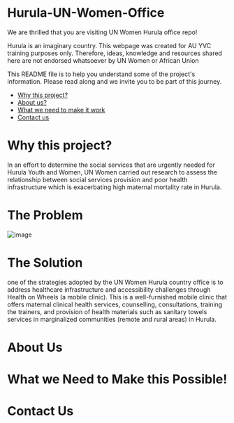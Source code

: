 # Hurula-UN-Women-Office
We are thrilled that you are visiting UN Women Hurula office repo!

Hurula is an imaginary country. This webpage was created for AU YVC training purposes only. Therefore, ideas, knowledge and resources shared here are not endorsed whatsoever by UN Women or African Union

This README file is to help you understand some of the project's information. Please read along and we invite you to be part of this journey.

* [Why this project?](https://github.com/Lilian9/Hurula-UN-Women-Office/blob/main/README.md#why-this-project)
* [About us?](https://github.com/Lilian9/Hurula-UN-Women-Office/blob/main/README.md#about-us)
* [What we need to make it work](https://github.com/Lilian9/Hurula-UN-Women-Office/blob/main/README.md#what-we-need-to-make-this-possible)
* [Contact us](https://github.com/Lilian9/Hurula-UN-Women-Office/blob/main/README.md#contact-us)

# Why this project?
In an effort to determine the social services that are urgently needed for Hurula Youth and Women,
UN Women carried out research to assess the relationship between social services provision and
poor health infrastructure which is exacerbating high maternal mortality rate in Hurula.

# The Problem
![image](https://user-images.githubusercontent.com/36051734/115573306-4eda7d00-a2c9-11eb-9b24-7638f4f95a63.png)


# The Solution
one of the strategies adopted by the UN Women Hurula country office is to address
healthcare infrastructure and accessibility challenges through Health on Wheels (a mobile clinic).
This is a well-furnished mobile clinic that offers maternal clinical health services, counselling,
consultations, training the trainers, and provision of health materials such as sanitary towels
services in marginalized communities (remote and rural areas) in Hurula.


# About Us



# What we Need to Make this Possible!



# Contact Us
